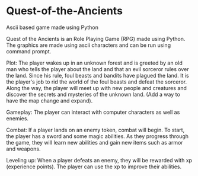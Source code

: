 # Quest-of-the-Ancients
Ascii based game made using Python

Quest of the Ancients is an Role Playing Game (RPG) made using Python. The graphics are made using ascii characters and can be run using command prompt. 

Plot:
The player wakes up in an unknown forest and is greeted by an old man who tells the player about the land and that an evil sorceror rules over the land. Since his rule, foul beasts and bandits have plagued the land. It is the player's job to rid the world of the foul beasts and defeat the sorceror. Along the way, the player will meet up with new people and creatures and discover the secrets and mysteries of the unknown land. (Add a way to have the map change and expand). 

Gameplay:
The player can interact with computer characters as well as enemies. 

Combat:
If a player lands on an enemy token, combat will begin. To start, the player has a sword and some magic abilities. As they progress through the game, they will learn new abilities and gain new items such as armor and weapons. 

Leveling up:
When a player defeats an enemy, they will be rewarded with xp (experience points). The player can use the xp to improve their abilities.

